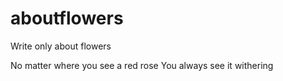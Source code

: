 # aboutflowers
Write only about flowers

No matter where you see a red rose
You always see it withering